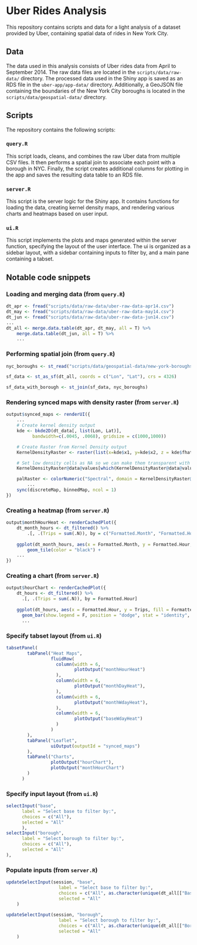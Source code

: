 Uber Rides Analysis
=
This repository contains scripts and data for a light analysis of a dataset provided by Uber, containing spatial data of rides in New York City.

Data
-

The data used in this analysis consists of Uber rides data from April to September 2014. The raw data files are located in the `scripts/data/raw-data/` directory. The processed data used in the Shiny app is saved as an RDS file in the `uber-app/app-data/` directory. Additionally, a GeoJSON file containing the boundaries of the New York City boroughs is located in the `scripts/data/geospatial-data/` directory.

Scripts
-

The repository contains the following scripts:

### `query.R`

This script loads, cleans, and combines the raw Uber data from multiple CSV files. It then performs a spatial join to associate each point with a borough in NYC. Finally, the script creates additional columns for plotting in the app and saves the resulting data table to an RDS file.

### `server.R`

This script is the server logic for the Shiny app. It contains functions for loading the data, creating kernel density maps, and rendering various charts and heatmaps based on user input.

### `ui.R`

This script implements the plots and maps generated within the server function, specifying the layout of the user interface. The ui is organized as a sidebar layout, with a sidebar containing inputs to filter by, and a main pane containing a tabset.  

Notable code snippets
---------------------

### Loading and merging data (from `query.R`)

```R
dt_apr <- fread("scripts/data/raw-data/uber-raw-data-apr14.csv")
dt_may <- fread("scripts/data/raw-data/uber-raw-data-may14.csv")
dt_jun <- fread("scripts/data/raw-data/uber-raw-data-jun14.csv")
...
dt_all <- merge.data.table(dt_apr, dt_may, all = T) %>%
	merge.data.table(dt_jun, all = T) %>%
  	...
```

### Performing spatial join (from `query.R`)

```R
nyc_boroughs <- st_read("scripts/data/geospatial-data/new-york-boroughs.geojson")

sf_data <- st_as_sf(dt_all, coords = c("Lon", "Lat"), crs = 4326)

sf_data_with_borough <- st_join(sf_data, nyc_boroughs)
```

### Rendering synced maps with density raster (from `server.R`)

```R
output$synced_maps <- renderUI({
	...
	# Create kernel density output
	kde <- bkde2D(dt_data[, list(Lon, Lat)],
		  bandwidth=c(.0045, .0068), gridsize = c(1000,1000))

	# Create Raster from Kernel Density output
	KernelDensityRaster <- raster(list(x=kde$x1, y=kde$x2, z = kde$fhat))

	# Set low density cells as NA so we can make them transparent with the colorNumeric function
	KernelDensityRaster@data@values[which(KernelDensityRaster@data@values < 1)] <- NA

	palRaster <- colorNumeric("Spectral", domain = KernelDensityRaster@data@values, na.color = "transparent")
    	...
	sync(discreteMap, binnedMap, ncol = 1)
})
```

### Creating a heatmap (from `server.R`)

```R
output$monthHourHeat <- renderCachedPlot({
	dt_month_hours <- dt_filtered() %>%
		.[, .(Trips = sum(.N)), by = c("Formatted.Month", "Formatted.Hour")]
	
	ggplot(dt_month_hours, aes(x = Formatted.Month, y = Formatted.Hour, fill = Trips)) +
		geom_tile(color = "black") +
    ...
})
```

### Creating a chart (from `server.R`)

```R
output$hourChart <- renderCachedPlot({
    dt_hours <- dt_filtered() %>%
      .[, .(Trips = sum(.N)), by = Formatted.Hour]
    
    ggplot(dt_hours, aes(x = Formatted.Hour, y = Trips, fill = Formatted.Hour)) + 
      geom_bar(show.legend = F, position = "dodge", stat = "identity", ...) +
      ...
```

### Specify tabset layout (from `ui.R`)

```R
tabsetPanel(
        tabPanel("Heat Maps",
                 fluidRow(
                   column(width = 6,
                          plotOutput("monthHourHeat")
                   ),
                   column(width = 6,
                          plotOutput("monthDayHeat"),
                   ),
                   column(width = 6,
                          plotOutput("monthWdayHeat"),
                   ),
                   column(width = 6,
                          plotOutput("baseWdayHeat")
                   )
                 )     
        ),
        tabPanel("Leaflet",
                 uiOutput(outputId = "synced_maps")
        ),
        tabPanel("Charts",
                 plotOutput("hourChart"),
                 plotOutput("monthHourChart")
        )
      )
```

### Specify input layout (from `ui.R`)

```R
selectInput("base", 
	  label = "Select base to filter by:", 
	  choices = c("All"),
	  selected = "All"
	  ),
selectInput("borough",
	  label = "Select borough to filter by:", 
	  choices = c("All"),
	  selected = "All"
),
```

### Populate inputs (from `server.R`)

```R
updateSelectInput(session, "base",
                    label = "Select base to filter by:",
                    choices = c("All", as.character(unique(dt_all[["Base"]]))),
                    selected = "All"
	)
  
updateSelectInput(session, "borough",
                    label = "Select borough to filter by:",
                    choices = c("All", as.character(unique(dt_all[["Borough"]]))),
                    selected = "All"
	)	
```
